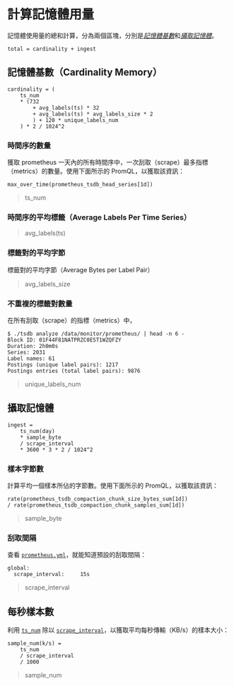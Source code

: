 # 計算記憶體用量



記憶體使用量的總和計算，分為兩個區塊，分別是[*記憶體基數*](#記憶體基數)和[*攝取記憶體*](#攝取記憶體)。

```
total = cardinality + ingest
```

## 記憶體基數（Cardinality Memory）

```
cardinality = (
    ts_num 
    * (732
        + avg_labels(ts) * 32
        + avg_labels(ts) * avg_labels_size * 2
        ) + 120 * unique_labels_num
    ) * 2 / 1024^2
```

### 時間序的數量

獲取 prometheus 一天內的所有時間序中，一次刮取（scrape）最多指標（metrics）的數量。使用下面所示的 PromQL，以獲取該資訊：

```
max_over_time(prometheus_tsdb_head_series[1d])
```

> ts_num

### 時間序的平均標籤（Average Labels Per Time Series）

> avg_labels(ts)

### 標籤對的平均字節

標籤對的平均字節（Average Bytes per Label Pair）

> avg_labels_size

### 不重複的標籤對數量

在所有刮取（scrape）的指標（metrics）中，

```
$ ./tsdb analyze /data/monitor/prometheus/ | head -n 6 -
Block ID: 01F44F81NATPRZC0E5T1WZQFZY
Duration: 2h0m0s
Series: 2031
Label names: 61
Postings (unique label pairs): 1217
Postings entries (total label pairs): 9876
```

> unique_labels_num

## 攝取記憶體


```
ingest = 
    ts_num(day)
    * sample_byte
    / scrape_interval
    * 3600 * 3 * 2 / 1024^2
```

### 樣本字節數

計算平均一個樣本所佔的字節數。使用下面所示的 PromQL，以獲取該資訊：

```
rate(prometheus_tsdb_compaction_chunk_size_bytes_sum[1d])
/ rate(prometheus_tsdb_compaction_chunk_samples_sum[1d])
```

> sample_byte

### 刮取間隔

查看 [`prometheus.yml`][scrape]，就能知道預設的刮取間隔：

```
global:
  scrape_interval:     15s
```

> scrape_interval

## 每秒樣本數

利用 [`ts_num`](#時間序的數量) 除以 [`scrape_interval`](#刮取間隔)，以獲取平均每秒傳輸（KB/s）的樣本大小：

```
sample_num(k/s) = 
    ts_num
    / scrape_interval 
    / 1000
```

> sample_num

### 

[scrape]: https://github.com/48763/prometheus-monitor/blob/master/deploy/prometheus/server/prometheus.yml#L3 "prometheus.yml"